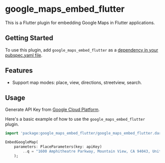 # google_maps_embed_flutter

This is a Flutter plugin for embedding Google Maps in Flutter applications.

## Getting Started

To use this plugin, add `google_maps_embed_flutter` as a [dependency in your pubspec.yaml file](https://flutter.dev/platform-plugins/).

## Features

* Support map modes: place, view, directions, streetview, search.

## Usage

Generate API Key from [Google Cloud Platform](https://developers.google.com/maps/documentation/embed/get-api-key).

Here's a basic example of how to use the `google_maps_embed_flutter` plugin.

```dart
import 'package:google_maps_embed_flutter/google_maps_embed_flutter.dart';

EmbedGoogleMap(
    parameters: PlaceParameters(key: apiKey)
        ..q = "1600 Amphitheatre Parkway, Mountain View, CA 94043, United States",
    );
```
